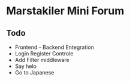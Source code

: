 # Marstakiler Mini Forum

## Todo

-   Frontend - Backend Entegration
-   Login Register Controle
-   Add Filter middleware
-   Say helo
-   Go to Japanese
